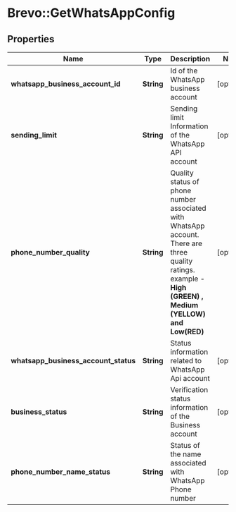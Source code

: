 # Brevo::GetWhatsAppConfig

## Properties
Name | Type | Description | Notes
------------ | ------------- | ------------- | -------------
**whatsapp_business_account_id** | **String** | Id of the WhatsApp business account | [optional] 
**sending_limit** | **String** | Sending limit Information of the WhatsApp API account | [optional] 
**phone_number_quality** | **String** | Quality status of phone number associated with WhatsApp account. There are three quality ratings. example - **High (GREEN) , Medium (YELLOW) and Low(RED)** | [optional] 
**whatsapp_business_account_status** | **String** | Status information related to WhatsApp Api account | [optional] 
**business_status** | **String** | Verification status information of the Business account | [optional] 
**phone_number_name_status** | **String** | Status of the name associated with WhatsApp Phone number | [optional] 


